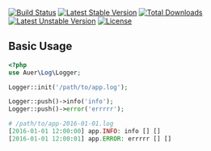 [![Build Status](https://travis-ci.org/tuki0918/auer.svg?branch=master)](https://travis-ci.org/tuki0918/auer)
[![Latest Stable Version](https://poser.pugx.org/tuki0918/auer/v/stable)](https://packagist.org/packages/tuki0918/auer)
[![Total Downloads](https://poser.pugx.org/tuki0918/auer/downloads)](https://packagist.org/packages/tuki0918/auer)
[![Latest Unstable Version](https://poser.pugx.org/tuki0918/auer/v/unstable)](https://packagist.org/packages/tuki0918/auer)
[![License](https://poser.pugx.org/tuki0918/auer/license)](https://packagist.org/packages/tuki0918/auer)

## Basic Usage

```php
<?php
use Auer\Log\Logger;

Logger::init('/path/to/app.log');

Logger::push()->info('info');
Logger::push()->error('errrrr');

# /path/to/app-2016-01-01.log
[2016-01-01 12:00:00] app.INFO: info [] []
[2016-01-01 12:00:01] app.ERROR: errrrr [] []
```
